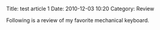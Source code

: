 Title: test article 1
Date: 2010-12-03 10:20
Category: Review

Following is a review of my favorite mechanical keyboard.